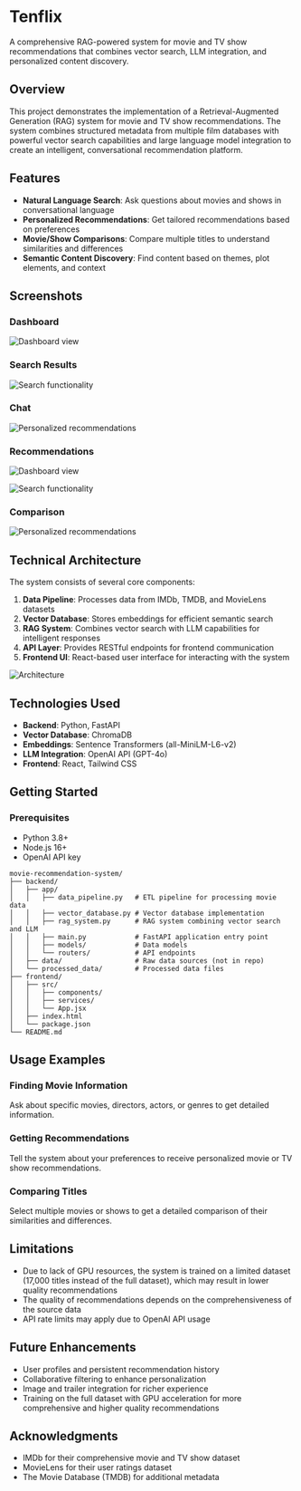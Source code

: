 # Tenflix

A comprehensive RAG-powered system for movie and TV show recommendations that combines vector search, LLM integration, and personalized content discovery.

## Overview

This project demonstrates the implementation of a Retrieval-Augmented Generation (RAG) system for movie and TV show recommendations. The system combines structured metadata from multiple film databases with powerful vector search capabilities and large language model integration to create an intelligent, conversational recommendation platform.

## Features

- **Natural Language Search**: Ask questions about movies and shows in conversational language
- **Personalized Recommendations**: Get tailored recommendations based on preferences
- **Movie/Show Comparisons**: Compare multiple titles to understand similarities and differences
- **Semantic Content Discovery**: Find content based on themes, plot elements, and context

## Screenshots

### Dashboard
![Dashboard view](assets/6.png)

### Search Results
![Search functionality](assets/5.png)

### Chat
![Personalized recommendations](assets/4.png)

### Recommendations
![Dashboard view](assets/3.png)

![Search functionality](assets/2.png)

### Comparison
![Personalized recommendations](assets/1.png)

## Technical Architecture

The system consists of several core components:

1. **Data Pipeline**: Processes data from IMDb, TMDB, and MovieLens datasets
2. **Vector Database**: Stores embeddings for efficient semantic search
3. **RAG System**: Combines vector search with LLM capabilities for intelligent responses
4. **API Layer**: Provides RESTful endpoints for frontend communication
5. **Frontend UI**: React-based user interface for interacting with the system

![Architecture](assets/diag.png)

## Technologies Used

- **Backend**: Python, FastAPI
- **Vector Database**: ChromaDB
- **Embeddings**: Sentence Transformers (all-MiniLM-L6-v2)
- **LLM Integration**: OpenAI API (GPT-4o)
- **Frontend**: React, Tailwind CSS

## Getting Started

### Prerequisites

- Python 3.8+
- Node.js 16+
- OpenAI API key

```
movie-recommendation-system/
├── backend/
│   ├── app/
│   │   ├── data_pipeline.py   # ETL pipeline for processing movie data
│   │   ├── vector_database.py # Vector database implementation
│   │   ├── rag_system.py      # RAG system combining vector search and LLM
│   │   ├── main.py            # FastAPI application entry point
│   │   ├── models/            # Data models
│   │   └── routers/           # API endpoints
│   ├── data/                  # Raw data sources (not in repo)
│   └── processed_data/        # Processed data files 
├── frontend/
│   ├── src/
│   │   ├── components/        
│   │   ├── services/          
│   │   └── App.jsx            
│   ├── index.html
│   └── package.json
└── README.md
```

## Usage Examples
### Finding Movie Information
Ask about specific movies, directors, actors, or genres to get detailed information.
### Getting Recommendations
Tell the system about your preferences to receive personalized movie or TV show recommendations.
### Comparing Titles
Select multiple movies or shows to get a detailed comparison of their similarities and differences.


## Limitations

- Due to lack of GPU resources, the system is trained on a limited dataset (17,000 titles instead of the full dataset), which may result in lower quality recommendations
- The quality of recommendations depends on the comprehensiveness of the source data
- API rate limits may apply due to OpenAI API usage


## Future Enhancements

- User profiles and persistent recommendation history
- Collaborative filtering to enhance personalization
- Image and trailer integration for richer experience
- Training on the full dataset with GPU acceleration for more comprehensive and higher quality recommendations

## Acknowledgments

- IMDb for their comprehensive movie and TV show dataset
- MovieLens for their user ratings dataset
- The Movie Database (TMDB) for additional metadata
